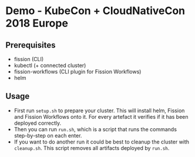 # Demo - KubeCon + CloudNativeCon 2018 Europe

## Prerequisites
- fission (CLI)
- kubectl (+ connected cluster)
- fission-workflows (CLI plugin for Fission Workflows)
- helm

## Usage
- First run `setup.sh` to prepare your cluster.
This will install helm, Fission and Fission Workflows onto it.
For every artefact it verifies if it has been deployed correctly.
- Then you can run `run.sh`, which is a script that runs the commands step-by-step on each enter.
- If you want to do another run it could be best to cleanup the cluster with `cleanup.sh`.
This script removes all artifacts deployed by `run.sh`.
